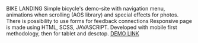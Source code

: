 BIKE LANDING
Simple bicycle's demo-site with navigation menu, animations when scrolling (AOS library) and special effects for photos.
There is possibility to use forms for feedback connections
Responsive page is made using HTML, SCSS, JAVASCRIPT.
Developed with mobile first methodology, then for tablet and desctop.
[DEMO LINK](https://Tetkopot.github.io/Bike-landing/)


